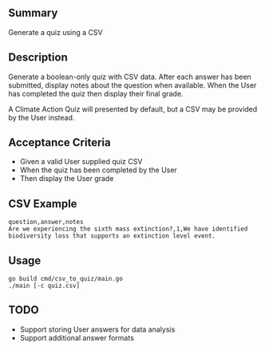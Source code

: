 Summary
-------
Generate a quiz using a CSV

Description
-----------
Generate a boolean-only quiz with CSV data.  After each answer has been submitted, display notes about the question when available.  When the User has completed the quiz then display their final grade.

A Climate Action Quiz will presented by default, but a CSV may be provided by the User instead.

Acceptance Criteria
-------------------
- Given a valid User supplied quiz CSV
- When the quiz has been completed by the User
- Then display the User grade

CSV Example
----------------------------------------
```
question,answer,notes
Are we experiencing the sixth mass extinction?,1,We have identified biodiversity loss that supports an extinction level event.
```

Usage
-----
```
go build cmd/csv_to_quiz/main.go
./main [-c quiz.csv]
```

TODO
----
- Support storing User answers for data analysis
- Support additional answer formats